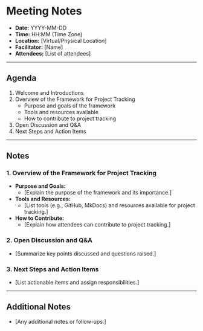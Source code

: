 # Meeting Notes
- **Date:** YYYY-MM-DD
- **Time:** HH:MM (Time Zone)
- **Location:** [Virtual/Physical Location]
- **Facilitator:** [Name]
- **Attendees:** [List of attendees]
  
---

## Agenda

1. Welcome and Introductions
2. Overview of the Framework for Project Tracking
   - Purpose and goals of the framework
   - Tools and resources available
   - How to contribute to project tracking
3. Open Discussion and Q&A
4. Next Steps and Action Items

---

## Notes

### 1. Overview of the Framework for Project Tracking
- **Purpose and Goals:**
  - [Explain the purpose of the framework and its importance.]
- **Tools and Resources:**
  - [List tools (e.g., GitHub, MkDocs) and resources available for project tracking.]
- **How to Contribute:**
  - [Explain how attendees can contribute to project tracking.]

### 2. Open Discussion and Q&A
- [Summarize key points discussed and questions raised.]

### 3. Next Steps and Action Items
- [List actionable items and assign responsibilities.]

---

## Additional Notes
- [Any additional notes or follow-ups.]
